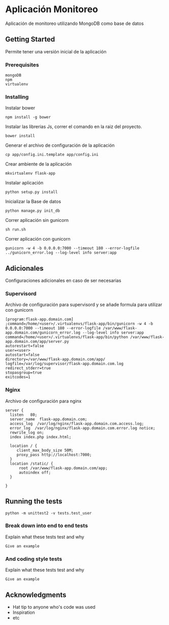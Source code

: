 # Aplicación Monitoreo 

Aplicación de monitoreo utilizando MongoDB como base de datos

## Getting Started

Permite tener una versión inicial de la aplicación

### Prerequisites


```
mongoDB
npm
virtualenv

```

### Installing

Instalar bower

```
npm install -g bower
```
Instalar las librerias Js, correr el comando en la raiz del proyecto.


```
bower install
```

Generar el archivo de configuración de la aplicación


```
cp app/config.ini.template app/config.ini
```

Crear ambiente de la aplicación


```
mkvirtualenv flask-app
```

Instalar aplicación


```
python setup.py install
```

Inicializar la Base de datos


```
python manage.py init_db
```

Correr aplicación sin gunicorn


```
sh run.sh
```

Correr aplicación con gunicorn

```
gunicorn -w 4 -b 0.0.0.0:7000 --timeout 180 --error-logfile ../gunicorn_error.log --log-level info server:app

```

## Adicionales

Configuraciones adicionales en caso de ser necesarias

### Supervisord

Archivo de configuración para supervisord y se añade formula para utilizar con gunicorn

```
[program:flask-app.domain.com]
;command=/home/<user>/.virtualenvs/flask-app/bin/gunicorn -w 4 -b 0.0.0.0:7000 --timeout 180 --error-logfile /var/www/flask-app.domain.com/gunicorn_error.log --log-level info server:app
command=/home/<user>/.virtualenvs/flask-app/bin/python /var/www/flask-app.domain.com/app/server.py
autorestart=false
user=<user>
autostart=false
directory=/var/www/flask-app.domain.com/app/
logfile=/var/log/supervisor/flask-app.domain.com.log
redirect_stderr=true
stopasgroup=true
exitcodes=1

```

### Nginx

Archivo de configuración para nginx

```
server {
  listen   80;
  server_name  flask-app.domain.com;
  access_log  /var/log/nginx/flask-app.domain.com.access.log;
  error_log  /var/log/nginx/flask-app.domain.com.error.log notice;
  rewrite_log on;
  index index.php index.html;

  location / {
     client_max_body_size 50M;
     proxy_pass http://localhost:7000;
  }
  location /static/ {
      root /var/www/flask-app.domain.com/app;
      autoindex off;
  }

}

```

## Running the tests

```
python -m unittest2 -v tests.test_user
```

### Break down into end to end tests

Explain what these tests test and why

```
Give an example
```

### And coding style tests

Explain what these tests test and why

```
Give an example
```



## Acknowledgments

* Hat tip to anyone who's code was used
* Inspiration
* etc

